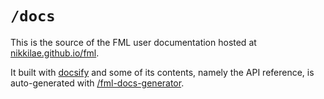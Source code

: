 # `/docs`

This is the source of the FML user documentation hosted at [nikkilae.github.io/fml](https://nikkilae.github.io/fml).

It built with [docsify](https://docsify.js.org) and some of its contents, namely the API reference, is auto-generated with [/fml-docs-generator](https://github.com/Nikkilae/fml/tree/main/fml-docs-generator).
